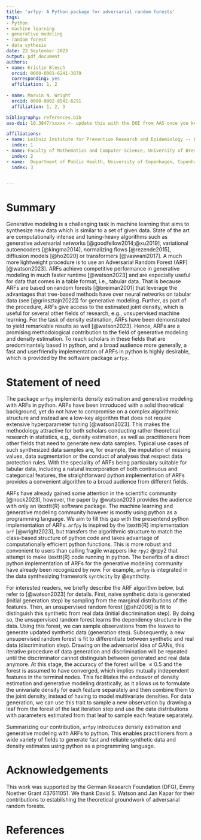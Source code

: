 ```yaml
---
title: 'arfpy: A Python package for adversarial random forests'
tags:
- Python
- machine learning
- generative modeling
- random forest
- data sythesis
date: 22 September 2023
output: pdf_document
authors:
- name: Kristin Blesch
  orcid: 0000-0001-6241-3079
  corresponding: yes
  affiliation: 1, 2
  
- name: Marvin N. Wright
  orcid: 0000-0002-8542-6291
  affiliation: 1, 2, 3

bibliography: references.bib
aas-doi: 10.3847/xxxxx <- update this with the DOI from AAS once you know it.

affiliations:
- name: Leibniz Institute for Prevention Research and Epidemiology -- BIPS, Bremen, Germany
  index: 1
- name: Faculty of Mathematics and Computer Science, University of Bremen, Bremen, Germany
  index: 2
- name:  Department of Public Health, University of Copenhagen, Copenhagen, Denmark
  index: 3


---
```


# Summary

Generative modeling is a challenging task in machine learning that aims to synthesize new data which is similar to a set of given data. State of the art are computationally intense and tuning-heavy algorithms such as generative adversarial networks [@goodfellow2014;@xu2019], variational autoencoders [@kingma2014], normalizing flows [@rezende2015], diffiusion models [@ho2020] or transformers [@vaswani2017]. A much more lightweight procedure is to use an Adversarial Random Forest (ARF) [@watson2023].  ARFs achieve competitive performance in generative modeling in much faster runtime [@watson2023] and are especially useful for data that comes in a table format, i.e., tabular data. That is because ARFs are based on random forests [@breiman2001] that leverage the advantages that tree-based methods have over neural networks on tabular data (see [@grinsztajn2022]) for generative modeling. Further, as part of the procedure, ARFs give access to the estimated joint density, which is useful for several other fields of research, e.g., unsupervised machine learning. For the task of density estimation, ARFs have been demonstrated to yield remarkable results as well [@watson2023].  Hence, ARFs are a promising methodological contribution to the field of generative modeling and density estimation. To reach scholars in these fields that are predominantely based in python, and a broad audience more generally, a fast and userfriendly implementation of ARFs in python is highly desirable, which is provided by the software package `arfpy`. 

# Statement of need

The package `arfpy` implements density estimation and generative modeling with ARFs in python. ARFs have been introduced with a solid theoretical background, yet do not have to compromise on a complex algorithmic structure and instead are a low-key algorithm that does not require extensive hyperparameter tuning [@watson2023]. This makes the methodology attractive for both scholars conducting rather theoretical research in statistics, e.g., density estimation, as well as practitioners from other fields that need to generate new data samples. Typical use cases of such synthesized data samples are, for example, the imputation of missing values, data augmentation or the  conduct of analyses that respect data protection rules. With the speciality of ARFs being particulary suitable for tabular data, including a natural incorporation of both continuous and categorical features, the straightforward python implementation of ARFs provides a convenient algorithm to a broad audience from different fields. 

ARFs have already gained some attention in the scientific community [@nock2023], however, the paper by @watson2023 provides the audience with only an \texttt{R} software package. The machine learning and generative modeling community however is mostly using python as a programming language. We aim to fill this gap with the presentend python implementation of ARFs. `arfpy` is inspired by the \texttt{R} implementation `arf` [@wright2023], but transfers the algorithmic structure to match the class-based structure of python code and takes advantage of computationally efficient python functions. This is more robust and convenient to users than calling fragile wrappers like `rpy2` @rpy2 that attempt to make \texttt{R} code running in python. The benefits of a direct python implementation of ARFs for the generative modeling community have already been recognized by now. For example, `arfpy` is integrated in the data synthesizing framework `synthcity` by @synthcity. 


For interested readers, we briefly describe the ARF algorithm below, but refer to [@watson2023] for details. First, naive synthetic data is generated (initial generation step) by sampling from the marginal distributions of the features.  Then, an unsupervised random forest [@shi2006] is fit to distinguish this synthetic from real data (initial discrimination step). By doing so, the unsupervised random forest learns the dependency structure in the data. Using this forest, we can sample observations from the leaves to generate updated synthetic data (generation step). Subsequently, a new unsupervised random forest is fit to differentiate between synthetic and real data (discrimination step). Drawing on the adversarial idea of GANs, this iterative procedure of data generation and discrimination will be repeated until the discriminator cannot distinguish between generated and real data anymore. At this stage, the accuracy of the forest will be $\leq 0.5$ and the forest is assumed to have converged, which implies mutually independent features in the terminal nodes. This facilitates the endeavor of density estimation and generative modeling drastically, as it allows us to formulate the univariate density for each feature separately and then combine them to the joint density, instead of having to model multivariate densities. For data generation, we can use this trait to sample a new observation by drawing a leaf from the forest of the last iteration step and use the data distributions with parameters estimated from that leaf to sample each feature separately. 

Summarizing our contribution, `arfpy` introduces density estimation and generative modeling with ARFs to python. This enables practitioners from a wide variety of fields to generate fast and reliable synthetic data and density estimates using python as a programming language. 

# Acknowledgements
This work was supported by the German Research Foundation (DFG), Emmy Noether Grant 437611051. We thank David S. Watson and Jan Kapar for their contributions to establishing the theoretical groundwork of adversarial random forests. 

# References


